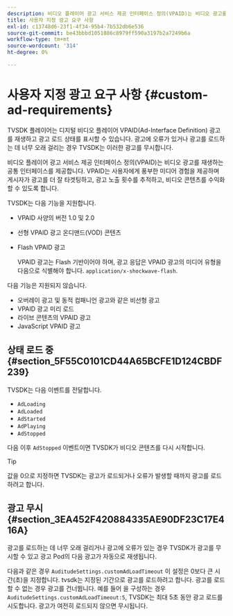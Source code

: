 ```yaml
---
description: 비디오 플레이어 광고 서비스 제공 인터페이스 정의(VPAID)는 비디오 광고를 재생하는 공통 인터페이스를 제공합니다. VPAID는 사용자에게 풍부한 미디어 경험을 제공하며 게시자가 광고를 더 잘 타겟팅하고, 광고 노출 횟수를 추적하고, 비디오 콘텐츠를 수익화할 수 있도록 합니다.
title: 사용자 지정 광고 요구 사항
exl-id: c13748d6-23f1-4f34-95b4-7b532db6e536
source-git-commit: be43bbbd1051886c8979ff590a3197b2a7249b6a
workflow-type: tm+mt
source-wordcount: '314'
ht-degree: 0%

---
```


# 사용자 지정 광고 요구 사항 {#custom-ad-requirements}

TVSDK 플레이어는 디지털 비디오 플레이어 VPAID(Ad-Interface Definition) 광고를 재생하고 광고 로드 상태를 표시할 수 있습니다. 광고에 오류가 있거나 광고를 로드하는 데 너무 오래 걸리는 경우 TVSDK는 이러한 광고를 무시합니다.

비디오 플레이어 광고 서비스 제공 인터페이스 정의(VPAID)는 비디오 광고를 재생하는 공통 인터페이스를 제공합니다. VPAID는 사용자에게 풍부한 미디어 경험을 제공하며 게시자가 광고를 더 잘 타겟팅하고, 광고 노출 횟수를 추적하고, 비디오 콘텐츠를 수익화할 수 있도록 합니다.

<!--<a id="section_9A358902CBC24999BA34206EE2029616"></a>-->

TVSDK는 다음 기능을 지원합니다.

* VPAID 사양의 버전 1.0 및 2.0
* 선형 VPAID 광고 온디맨드(VOD) 콘텐츠
* Flash VPAID 광고

   VPAID 광고는 Flash 기반이어야 하며, 광고 응답은 VPAID 광고의 미디어 유형을 다음으로 식별해야 합니다. `application/x-shockwave-flash`.

다음 기능은 지원되지 않습니다.

* 오버레이 광고 및 동적 컴패니언 광고와 같은 비선형 광고
* VPAID 광고 미리 로드
* 라이브 콘텐츠의 VPAID 광고
* JavaScript VPAID 광고

## 상태 로드 중 {#section_5F55C0101CD44A65BCFE1D124CBDF239}

TVSDK는 다음 이벤트를 전달합니다.

* `AdLoading`
* `AdLoaded`
* `AdStarted`
* `AdPlaying`
* `AdStopped`

다음 이후 `AdStopped` 이벤트이면 TVSDK가 비디오 콘텐츠를 다시 시작합니다.

>[!TIP]
>
>값을 0으로 지정하면 TVSDK는 광고가 로드되거나 오류가 발생할 때까지 광고를 로드하려고 합니다.

## 광고 무시 {#section_3EA452F420884335AE90DF23C17E416A}

광고를 로드하는 데 너무 오래 걸리거나 광고에 오류가 있는 경우 TVSDK가 광고를 무시할 수 있고 광고 Pod의 다음 광고가 자동으로 재생됩니다.

다음과 같은 경우 `AuditudeSettings.customAdLoadTimeout` 이 설정은 0보다 큰 시간(초)을 지정합니다. tvsdk는 지정된 기간으로 광고를 로드하려고 합니다. 광고를 로드할 수 없는 경우 광고를 건너뜁니다. 예를 들어 을 구성하는 경우 `AuditudeSettings.customAdLoadTimeout:5`, TVSDK는 최대 5초 동안 광고 로드를 시도합니다. 광고가 여전히 로드되지 않으면 무시됩니다.
